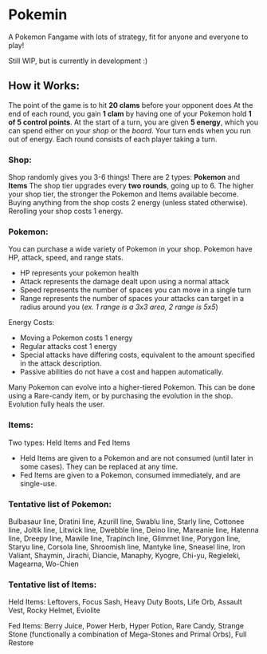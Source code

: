 # Pokemin
 
A Pokemon Fangame with lots of strategy, fit for anyone and everyone to play!

Still WIP, but is currently in development :)

## How it Works:

The point of the game is to hit **20 clams** before your opponent does
At the end of each round, you gain **1 clam** by having one of your Pokemon hold **1 of 5 control points**. 
At the start of a turn, you are given **5 energy**, which you can spend either on your *shop* or the *board*.  Your turn ends when you run out of energy.
Each round consists of each player taking a turn. 

### Shop: 

Shop randomly gives you 3-6 things!
There are 2 types: **Pokemon** and **Items**
The shop tier upgrades every **two rounds**, going up to 6. 
The higher your shop tier, the stronger the Pokemon and Items available become.
Buying anything from the shop costs 2 energy (unless stated otherwise).
Rerolling your shop costs 1 energy.

### Pokemon: 

You can purchase a wide variety of Pokemon in your shop.
Pokemon have HP, attack, speed, and range stats.
- HP represents your pokemon health
- Attack represents the damage dealt upon using a normal attack
- Speed represents the number of spaces you can move in a single turn
- Range represents the number of spaces your attacks can target in a radius around you (*ex. 1 range is a 3x3 area, 2 range is 5x5*)
  
Energy Costs:
- Moving a Pokemon costs 1 energy
- Regular attacks cost 1 energy
- Special attacks have differing costs, equivalent to the amount specified in the attack description.
- Passive abilities do not have a cost and happen automatically.

Many Pokemon can evolve into a higher-tiered Pokemon. This can be done using a Rare-candy item, or by purchasing the evolution in the shop. Evolution fully heals the user.

### Items:

Two types: Held Items and Fed Items
- Held Items are given to a Pokemon and are not consumed (until later in some cases). They can be replaced at any time.
- Fed Items are given to a Pokemon, consumed immediately, and are single-use.

### Tentative list of Pokemon:

Bulbasaur line, Dratini line, Azurill line, Swablu line, Starly line, Cottonee line, Joltik line, Litwick line, Dwebble line, Deino line, Mareanie line, Hatenna line, Dreepy line, Mawile line, Trapinch line, Glimmet line, Porygon line, Staryu line, Corsola line, Shroomish line, Mantyke line, Sneasel line, Iron Valiant, Shaymin, Jirachi, Diancie, Manaphy, Kyogre, Chi-yu, Regieleki, Magearna, Wo-Chien

### Tentative list of Items:

Held Items: Leftovers, Focus Sash, Heavy Duty Boots, Life Orb, Assault Vest, Rocky Helmet, Eviolite

Fed Items: Berry Juice, Power Herb, Hyper Potion, Rare Candy, Strange Stone (functionally a combination of Mega-Stones and Primal Orbs), Full Restore

